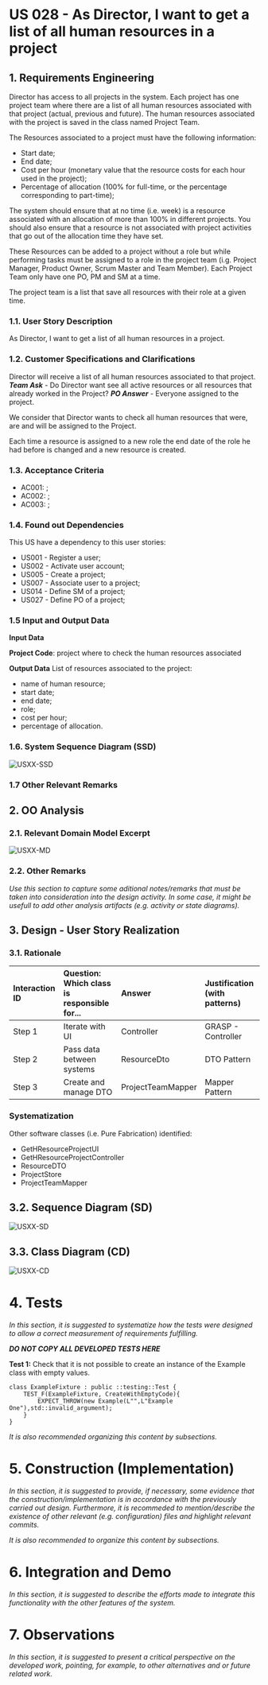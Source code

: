 # US 028 - As Director, I want to get a list of all human resources in a project

## 1. Requirements Engineering

Director has access to all projects in the system. Each project has one project team where there are a list of all human resources associated with that project (actual, previous and future).
The human resources associated with the project is saved in the class named Project Team.

The Resources associated to a project must have the following information: 
- Start date;
- End date;
- Cost per hour (monetary value that the resource costs for each hour used in the
project);
- Percentage of allocation (100% for full-time, or the percentage corresponding to part-time);

The system should ensure that at no time (i.e. week) is a resource associated with an allocation
of more than 100% in different projects. You should also ensure that a resource is not
associated with project activities that go out of the allocation time they have set.

These Resources can be added to a project without a role but while performing tasks must be assigned to a role in the project team (i.g. Project Manager, Product Owner, Scrum Master and Team Member). Each Project Team only have one PO, PM and SM at a time. 

The project team is a list that save all resources with their role at a given time.

### 1.1. User Story Description

As Director, I want to get a list of all human resources in a project.

### 1.2. Customer Specifications and Clarifications 

Director will receive a list of all human resources associated to that project.
***Team Ask*** - Do Director want see all active resources or all resources that already worked in the Project?
***PO Answer*** - Everyone assigned to the project.

We consider that Director wants to check all human resources that were, are and will be assigned to the Project.

Each time a resource is assigned to a new role the end date of the role he had before is changed and a new resource is created.

### 1.3. Acceptance Criteria

- AC001: ;
- AC002: ;
- AC003: ;
### 1.4. Found out Dependencies

This US have a dependency to this user stories: 
- US001 - Register a user; 
- US002 - Activate user account; 
- US005 - Create a project; 
- US007 - Associate user to a project; 
- US014 - Define SM of a project;
- US027 - Define PO of a project;

### 1.5 Input and Output Data

**Input Data**

**Project Code**: project where to check the human resources associated

**Output Data**
List of resources associated to the project:
- name of human resource;
- start date;
- end date;
- role;
- cost per hour;
- percentage of allocation.

### 1.6. System Sequence Diagram (SSD)

![USXX-SSD](US028-SSD.svg)

### 1.7 Other Relevant Remarks



## 2. OO Analysis

### 2.1. Relevant Domain Model Excerpt 

![USXX-MD](US028-MD.svg)

### 2.2. Other Remarks

*Use this section to capture some aditional notes/remarks that must be taken into consideration into the design activity. In some case, it might be usefull to add other analysis artifacts (e.g. activity or state diagrams).* 



## 3. Design - User Story Realization 

### 3.1. Rationale

| Interaction ID | Question: Which class is responsible for... | Answer  | Justification (with patterns)  |
|:-------------  |:--------------------- |:------------|:---------------------------- |
| Step 1  		 |	Iterate with UI	|Controller|GRASP - Controller|
| Step 2  		 |	Pass data between systems | ResourceDto | DTO Pattern |
| Step 3  		 |	Create and manage DTO |  ProjectTeamMapper |  Mapper Pattern                            |

[comment]: <> (| Step 4  		 |							 |             |                              |)

[comment]: <> (| Step 5  		 |							 |             |                              |)

[comment]: <> (| Step 6  		 |							 |             |                              |              )

### Systematization ##

[comment]: <> (According to the taken rationale, the conceptual classes promoted to software classes are: )

[comment]: <> ( * Class1)

[comment]: <> ( * Class2)

[comment]: <> ( * Class3)

Other software classes (i.e. Pure Fabrication) identified: 
 * GetHResourceProjectUI  
 * GetHResourceProjectController
 * ResourceDTO
 * ProjectStore
 * ProjectTeamMapper
## 3.2. Sequence Diagram (SD)

![USXX-SD](US028-SD.svg)

## 3.3. Class Diagram (CD)

![USXX-CD](US028-CD.svg)

# 4. Tests 
*In this section, it is suggested to systematize how the tests were designed to allow a correct measurement of requirements fulfilling.* 

**_DO NOT COPY ALL DEVELOPED TESTS HERE_**

**Test 1:** Check that it is not possible to create an instance of the Example class with empty values. 

    class ExampleFixture : public ::testing::Test {
        TEST_F(ExampleFixture, CreateWithEmptyCode){
            EXPECT_THROW(new Example(L"",L"Example One"),std::invalid_argument);
        }
    }
	

*It is also recommended organizing this content by subsections.* 


# 5. Construction (Implementation)

*In this section, it is suggested to provide, if necessary, some evidence that the construction/implementation is in accordance with the previously carried out design. Furthermore, it is recommeded to mention/describe the existence of other relevant (e.g. configuration) files and highlight relevant commits.*

*It is also recommended to organize this content by subsections.* 

# 6. Integration and Demo 

*In this section, it is suggested to describe the efforts made to integrate this functionality with the other features of the system.*


# 7. Observations

*In this section, it is suggested to present a critical perspective on the developed work, pointing, for example, to other alternatives and or future related work.*





